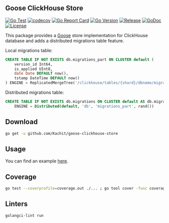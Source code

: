 ## Goose ClickHouse Store
[![Go Test](https://github.com/Kachit/goose-clickhouse-store/actions/workflows/tests.yml/badge.svg)](https://github.com/Kachit/goose-clickhouse-store/actions)
[![codecov](https://codecov.io/gh/Kachit/goose-clickhouse-store/graph/badge.svg?token=fGyKvGhDVc)](https://codecov.io/gh/Kachit/goose-clickhouse-store)
[![Go Report Card](https://goreportcard.com/badge/github.com/kachit/goose-clickhouse-store)](https://goreportcard.com/report/github.com/kachit/goose-clickhouse-store)
[![Go Version](https://img.shields.io/github/go-mod/go-version/Kachit/goose-clickhouse-store)](https://go.dev/doc/go1.24)
[![Release](https://img.shields.io/github/v/release/Kachit/goose-clickhouse-store.svg)](https://github.com/Kachit/goose-clickhouse-store/releases)
[![GoDoc](https://img.shields.io/badge/go.dev-reference-brightgreen?logo=go&logoColor=white&style=flat)](https://pkg.go.dev/github.com/kachit/goose-clickhouse-store)
[![License](https://img.shields.io/github/license/Kachit/goose-clickhouse-store)](https://github.com/Kachit/goose-clickhouse-store/blob/master/LICENSE)

This package provides a [Goose](https://github.com/pressly/goose) store implementation for ClickHouse database 
and adds a distributed migrations table feature.

Local migrations table:
```sql
CREATE TABLE IF NOT EXISTS db.migrations_part ON CLUSTER default (
	version_id Int64, 
	is_applied UInt8, 
	date Date DEFAULT now(), 
	tstamp DateTime DEFAULT now()
) ENGINE = ReplicatedMergeTree('/clickhouse/tables/{shard}/dbname/migrations', '{replica}') ORDER BY version_id
```

Distributed migrations table:
```sql
CREATE TABLE IF NOT EXISTS db.migrations ON CLUSTER default AS db.migrations_part
    ENGINE = Distributed(default, 'db', 'migrations_part', rand())
```

## Download
```bash
go get -u github.com/Kachit/goose-clickhouse-store
```

## Usage
You can find an example [here](https://github.com/Kachit/goose-clickhouse-store/example).

## Coverage
```bash
go test --coverprofile=coverage.out ./... ; go tool cover -func coverage.out ; go tool cover --html=coverage.out -o coverage.html
```

## Linters ##
```bash
golangci-lint run
```
